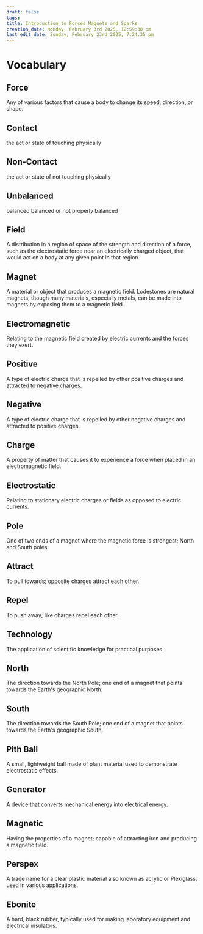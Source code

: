 ```yaml
---
draft: false
tags:
title: Introduction to Forces Magnets and Sparks
creation_date: Monday, February 3rd 2025, 12:59:30 pm
last_edit_date: Sunday, February 23rd 2025, 7:24:35 pm
---
```


# Vocabulary

## Force

Any of various factors that cause a body to change its speed, direction, or shape.

## Contact

the act or state of touching physically

## Non-Contact

the act or state of not touching physically

## Unbalanced

 balanced balanced or not properly balanced

## Field

A distribution in a region of space of the strength and direction of a force, such as the electrostatic force near an electrically charged object, that would act on a body at any given point in that region.

## Magnet

A material or object that produces a magnetic field. Lodestones are natural magnets, though many materials, especially metals, can be made into magnets by exposing them to a magnetic field.

## Electromagnetic

Relating to the magnetic field created by electric currents and the forces they exert.

## Positive

A type of electric charge that is repelled by other positive charges and attracted to negative charges.

## Negative

A type of electric charge that is repelled by other negative charges and attracted to positive charges.

## Charge

A property of matter that causes it to experience a force when placed in an electromagnetic field.

## Electrostatic

Relating to stationary electric charges or fields as opposed to electric currents.

## Pole

One of two ends of a magnet where the magnetic force is strongest; North and South poles.

## Attract

To pull towards; opposite charges attract each other.

## Repel

To push away; like charges repel each other.

## Technology

The application of scientific knowledge for practical purposes.

## North

The direction towards the North Pole; one end of a magnet that points towards the Earth's geographic North.

## South

The direction towards the South Pole; one end of a magnet that points towards the Earth's geographic South.

## Pith Ball

A small, lightweight ball made of plant material used to demonstrate electrostatic effects.

## Generator

A device that converts mechanical energy into electrical energy.

## Magnetic

Having the properties of a magnet; capable of attracting iron and producing a magnetic field.

## Perspex

A trade name for a clear plastic material also known as acrylic or Plexiglass, used in various applications.

## Ebonite

A hard, black rubber, typically used for making laboratory equipment and electrical insulators.
